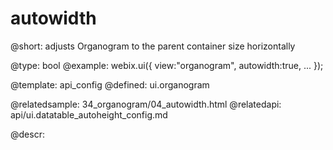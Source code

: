 autowidth
=============

@short: adjusts Organogram to the parent container size horizontally
	

@type: bool
@example:
webix.ui({
	view:"organogram",
	autowidth:true,
	...
});


@template:	api_config
@defined: ui.organogram

@relatedsample:
	34_organogram/04_autowidth.html
@relatedapi:
	api/ui.datatable_autoheight_config.md


@descr:
